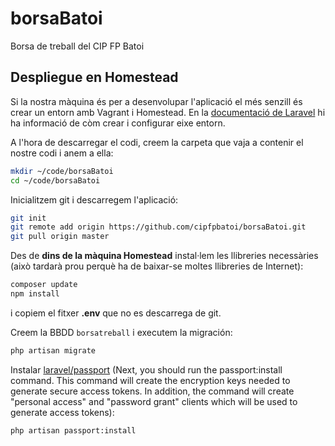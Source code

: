 # borsaBatoi
Borsa de treball del CIP FP Batoi

## Despliegue en Homestead
Si la nostra màquina és per a desenvolupar l'aplicació el més senzill és crear un entorn amb Vagrant i Homestead. En la [documentació de Laravel](https://laravel.com/docs/5.6/homestead) hi ha informació de còm crear i configurar eixe entorn.

A l'hora de descarregar el codi, creem la carpeta que vaja a contenir el nostre codi i anem a ella:
```bash
mkdir ~/code/borsaBatoi
cd ~/code/borsaBatoi
```

Inicialitzem git i descarregem l'aplicació:
```bash
git init
git remote add origin https://github.com/cipfpbatoi/borsaBatoi.git
git pull origin master
```

Des de **dins de la màquina Homestead** instal·lem les llibreries necessàries (això tardarà prou perquè ha de baixar-se moltes llibreries de Internet):
```bash
composer update
npm install
```
i copiem el fitxer **.env** que no es descarrega de git.

Creem la BBDD `borsatreball` i executem la migración:
```bash
php artisan migrate
```

Instalar [laravel/passport](https://laravel.com/docs/5.8/passport) (Next, you should run the passport:install command. This command will create the encryption keys needed to generate secure access tokens. In addition, the command will create "personal access" and "password grant" clients which will be used to generate access tokens):
```bash
php artisan passport:install
```



